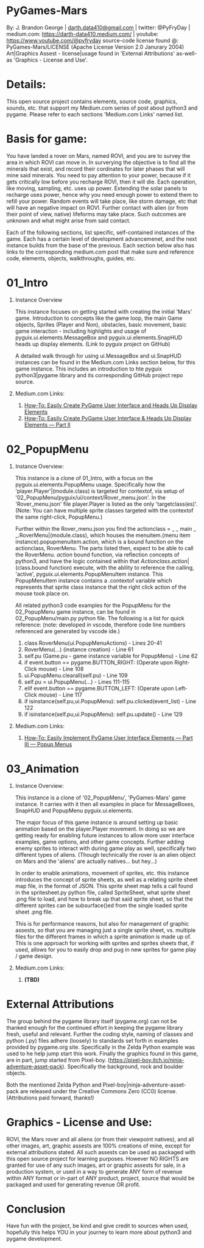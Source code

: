 # PyGames-Mars
By: J. Brandon George | darth.data410@gmail.com | twitter: @PyFryDay | medium.com: https://darth-data410.medium.com/ | youtube: https://www.youtube.com/@pyfryday
source-code license found @: PyGames-Mars/LICENSE (Apache License Version 2.0 Janurary 2004)
Art|Graphics Assest - license|usage found in 'External Attributions' as-well-as 'Graphics - License and Use'. 

# Details:
This open source project contains elements, source code, graphics, sounds, etc. that support my Medium.com series of post about python3 and pygame. Please refer to each sections 'Medium.com Links' named list. 

# Basis for game:
You have landed a rover on Mars, named ROVI, and you are to survey the area in which ROVI can move in. In surverying the objective is to find all the minerals that exist, and record their cordinates for later phases that will mine said minerals. You need to pay attention to your power, because if it gets critically low before you recharge ROVI, then it will die. Each operation, like moving, sampling, etc. uses up power. Extending the solar panels to recharge uses power, hence why you need enough power to extend them to refill your power. Random events will take place, like storm damage, etc that will have an negative impact on ROVI. Further contact with alien (or from their point of view, native) lifeforms may take place. Such outcomes are unknown and what might arise from said contact. 

Each of the following sections, list specific, self-contained instances of the game. Each has a certain level of development advancemenet, and the next instance builds from the base of the previous. Each section below also has links to the corresponding medium.com post that make sure and reference code, elements, objects, walkthroughs, guides, etc.

# 01_Intro
1. Instance Overview 

    This instance focuses on getting started with creating the initial 'Mars' game. Introduction to concepts like the game loop, the main Game objects, Sprites (Player and Non), obstacles, basic movement, basic game interaction - including highlights and usage of pyguix.ui.elements.MessageBox and pyguix.ui.elements.SnapHUD heads up display elements. (Link to pyguix project on GitHub)

    A detailed walk through for using ui.MessageBox and ui.SnapHUD instances can be found in the Medium.com Links section below, for this game instance. This includes an introduction to hte pyguix python3|pygame library and its corresponding GitHub project repo source.

2. Medium.com Links:

    1. <a href="https://darth-data410.medium.com/how-to-easily-create-pygame-user-interface-and-heads-up-display-elements-3b1bf424a2c8" target="_blank">How-To: Easily Create PyGame User Interface and Heads Up Display Elements</a>
    2. <a href="https://darth-data410.medium.com/how-to-easily-create-pygame-user-interface-heads-up-display-elements-part-ii-3888d1a0afe">How-To: Easily Create PyGame User Interface & Heads Up Display Elements — Part II</a>

# 02_PopupMenu
1. Instance Overview:

    This instance is a clone of 01_Intro, with a focus on the pyguix.ui.elements.PopupMenu usage. Specifically how the 'player.Player'|(module.class) is targeted for contextof, via setup of '02_PopupMenu/pyguix/ui/context/Rover_menu.json'. In the 'Rover_menu.json' file player.Player is listed as the only 'targetclass(es)'. (Note: You can have multiple sprite classes targeted with the contextof the same right-click, PopupMenu.)

    Further within the Rover_menu.json you find the actionclass = _ _ main _ _.RoverMenu|(module.class), which houses the menuitem.(menu item instance).popupmenuitem.action, which is a bound function on the actionclass, RoverMenu. The parts listed then, expect to be able to call the RoverMenu. _action_ bound function, via reflection concepts of python3, and have the logic contained within that _Actionclass_._action_|(class.bound function) execute, with the ability to reference the calling, 'active', pyguix.ui.elements.PopupMenuItem instance. This PopupMenuItem instance contains a .contextof variable which represents that sprite class instance that the right click action of the mouse took place on. 

    All related python3 code examples for the PopupMenu for the 02_PopupMenu game instance, can be found in 02_PopupMenu/main.py python file. The following is a list for quick reference: (note: developed in vscode, therefore code line numbers referenced are generated by vscode ide.)

    1. class RoverMenu(ui.PopupMenuActions) - Lines 20-41
    2. RoverMenu(...) (instance creation) - Line 61
    3. self.pu (Game.pu - game instance variable for PopupMenu) - Line 62
    4. if event.button == pygame.BUTTON_RIGHT: (Operate upon Right-Click mouse) - Line 108
    5. ui.PopupMenu.clearall(self.pu) - Line 109
    6. self.pu = ui.PopupMenu(...) - Lines 111-115
    7. elif event.button == pygame.BUTTON_LEFT: (Operate upon Left-Click mouse) - Line 117
    8. if isinstance(self.pu,ui.PopupMenu): self.pu.clicked(event_list) - Line 122
    9. if isinstance(self.pu,ui.PopupMenu): self.pu.update() - Line 129 

2. Medium.com Links:

    1. <a href="https://darth-data410.medium.com/how-to-easily-implement-pygame-user-interface-elements-part-iii-popup-menus-134df503a80">How-To: Easily Implement PyGame User Interface Elements — Part III — Popup Menus</a>

# 03_Animation
1. Instance Overview:

    This instance is a clone of '02_PopupMenu', 'PyGames-Mars' game instance. It carries with it then all examples in place for MessageBoxes, SnapHUD and PopupMenu pyguix.ui.elements.

    The major focus of this game instance is around setting up basic animation based on the player.Player movement. In doing so we are getting ready for enabling future instances to allow more user interface examples, game options, and other game concepts. Further adding enemy sprites to interact with during game play as well, specifically two different types of aliens. (Though technically the rover is an alien object on Mars and the 'aliens' are actually natives... but hey...)

    In order to enable animations, movement of sprites, etc. this instance introduces the concept of sprite sheets, as well as a relating sprite sheet map file, in the format of JSON. This sprite sheet map tells a call found in the spritesheet.py python file, called SpriteSheet, what sprite sheet .png file to load, and how to break up that said sprite sheet, so that the different sprites can be subsurface()ed from the single loaded sprite sheet .png file. 

    This is for performance reasons, but also for management of graphic assests, so that you are managing just a single sprite sheet, vs. multiple files for the different frames in which a sprite animation is made up of. This is one approach for working with sprites and sprites sheets that, if used, allows for you to easily drop and pug in new sprites for game play / game design.

2. Medium.com Links:

    1. __(TBD)__

# External Attributions
The group behind the pygame library itself (pygame.org) can not be thanked enough for the continued effort in keeping the pygame library fresh, useful and relevant. Further the coding style, naming of classes and python (.py) files adhere (loosely) to standards set forth in examples provided by pygame.org site. Specifically in the Zelda Python example was used to he help jump start this work. Finally the graphics found in this game, are in part, jump started from Pixel-boy. (https://pixel-boy.itch.io/ninja-adventure-asset-pack). Specifically the background, rock and boulder objects. 

Both the mentioned Zelda Python and Pixel-boy|ninja-adventure-asset-pack are released under the Creative Commons Zero (CC0) license. (Attributions paid forward, thanks!)

# Graphics - License and Use:
ROVI, the Mars rover and all aliens (or from their viewpoint natives), and all other images, art, graphic assests are 100% creations of mine, except for external attributions stated. All such assests can be used as packaged with this open source project for learning purposes. However NO RIGHTS are granted for use of any such images, art or graphic assests for sale, in a production system, or used in a way to generate ANY form of revenue within ANY format or in-part of ANY product, project, source that would be packaged and used for generating revenue OR profit. 

# Conclusion 
Have fun with the project, be kind and give credit to sources when used, hopefully this helps YOU in your journey to learn more about python3 and pygame development. 
